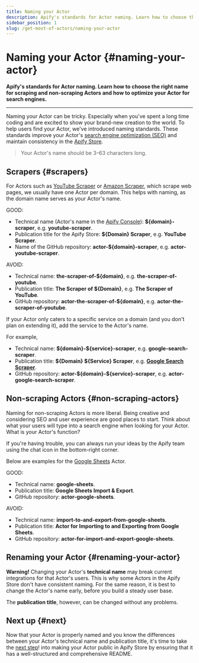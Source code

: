 ```yaml
---
title: Naming your Actor
description: Apify's standards for Actor naming. Learn how to choose the right name for scraping and non-scraping Actors and how to optimize your Actor for search engines.
sidebar_position: 1
slug: /get-most-of-actors/naming-your-actor
---
```


# Naming your Actor {#naming-your-actor}

**Apify's standards for Actor naming. Learn how to choose the right name for scraping and non-scraping Actors and how to optimize your Actor for search engines.**

---

Naming your Actor can be tricky. Especially when you've spent a long time coding and are excited to show your brand-new creation to the world. To help users find your Actor, we've introduced naming standards. These standards improve your Actor's [search engine optimization (SEO)](https://en.wikipedia.org/wiki/Search_engine_optimization) and maintain consistency in the [Apify Store](https://apify.com/store).

> Your Actor's name should be 3–63 characters long.

## Scrapers {#scrapers}

For Actors such as [YouTube Scraper](https://apify.com/bernardo/youtube-scraper) or [Amazon Scraper](https://apify.com/vaclavrut/amazon-crawler), which scrape web pages, we usually have one Actor per domain. This helps with naming, as the domain name serves as your Actor's name.

GOOD:

- Technical name (Actor's name in the [Apify Console](https://console.apify.com)): **$\{domain}-scraper**, e.g. **youtube-scraper**.
- Publication title for the Apify Store: **$\{Domain} Scraper**, e.g. **YouTube Scraper**.
- Name of the GitHub repository: **actor-$\{domain}-scraper**, e.g. **actor-youtube-scraper**.

AVOID:

- Technical name: **the-scraper-of-$\{domain}**, e.g. **the-scraper-of-youtube**.
- Publication title: **The Scraper of $\{Domain}**, e.g. **The Scraper of YouTube**.
- GitHub repository: **actor-the-scraper-of-$\{domain}**, e.g. **actor-the-scraper-of-youtube**.

If your Actor only caters to a specific service on a domain (and you don't plan on extending it), add the service to the Actor's name.

For example,

- Technical name: **$\{domain}-$\{service}-scraper**, e.g. **google-search-scraper**.
- Publication title: **$\{Domain} $\{Service} Scraper**, e.g. [**Google Search Scraper**](https://apify.com/apify/google-search-scraper).
- GitHub repository: **actor-$\{domain}-$\{service}-scraper**, e.g. **actor-google-search-scraper**.

## Non-scraping Actors {#non-scraping-actors}

Naming for non-scraping Actors is more liberal. Being creative and considering SEO and user experience are good places to start. Think about what your users will type into a search engine when looking for your Actor. What is your Actor's function?

If you're having trouble, you can always run your ideas by the Apify team using the chat icon in the bottom-right corner.

Below are examples for the [Google Sheets](https://apify.com/lukaskrivka/google-sheets) Actor.

GOOD:

- Technical name: **google-sheets**.
- Publication title: **Google Sheets Import & Export**.
- GitHub repository: **actor-google-sheets**.

AVOID:

- Technical name: **import-to-and-export-from-google-sheets**.
- Publication title: **Actor for Importing to and Exporting from Google Sheets**.
- GitHub repository: **actor-for-import-and-export-google-sheets**.

## Renaming your Actor {#renaming-your-actor}

**Warning!** Changing your Actor's **technical name** may break current integrations for that Actor's users. This is why some Actors in the Apify Store don't have consistent naming. For the same reason, it is best to change the Actor's name early, before you build a steady user base.

The **publication title**, however, can be changed without any problems.

## Next up {#next}

Now that your Actor is properly named and you know the differences between your Actor's technical name and publication title, it's time to take the [next step](./actor_readme.md)! into making your Actor public in Apify Store by ensuring that it has a well-structured and comprehensive README.
